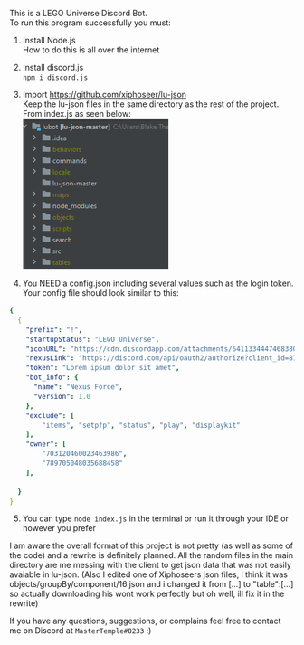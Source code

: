 This is a LEGO Universe Discord Bot.\
To run this program successfully you must:
1. Install Node.js\
   How to do this is all over the internet
2. Install discord.js\
   `npm i discord.js`
3. Import https://github.com/xiphoseer/lu-json \
Keep the lu-json files in the same directory as the rest of the project. From index.js as seen below: \
   ![img.png](img.png)
   
4. You NEED a config.json including several values such as the login token.\
Your config file should look similar to this:

```yaml
{
  {
    "prefix": "!",
    "startupStatus": "LEGO Universe",
    "iconURL": "https://cdn.discordapp.com/attachments/641133444746838016/813621671461781544/circle-cropped_1.png",
    "nexusLink": "https://discord.com/api/oauth2/authorize?client_id=813618765685456916&permissions=52288&scope=bot",
    "token": "Lorem ipsum dolor sit amet",
    "bot_info": {
      "name": "Nexus Force",
      "version": 1.0
    },
    "exclude": [
        "items", "setpfp", "status", "play", "displaykit"
    ],
    "owner": [
        "703120460023463986",
        "789705048035688458"
    ],

  }
}
```
5. You can type `node index.js` in the terminal or run it through your IDE or however you prefer

I am aware the overall format of this project is not pretty (as well as some of the code) and a rewrite is definitely planned. All the random files in the main directory are me messing with the client to get json data that was not easily avaiable in lu-json. (Also I edited one of Xiphoseers json files, i think it was objects/groupBy/component/16.json and i changed it from [...] to "table":[...] so actually downloading his wont work perfectly but oh well, ill fix it in the rewrite)

If you have any questions, suggestions, or complains feel free to contact me on Discord at `MasterTemple#0233`  :)


